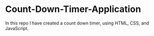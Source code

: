 # Count-Down-Timer-Application
In this repo I have created a count down timer, using HTML, CSS, and  JavaScript.
